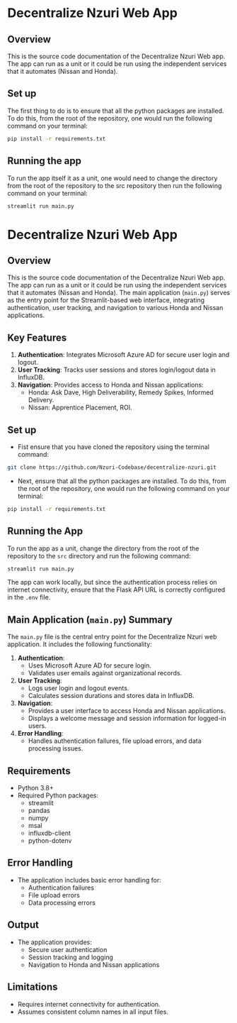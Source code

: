 # Decentralize Nzuri Web App

## Overview
This is the source code documentation of the Decentralize Nzuri Web app. The app can run as a unit or it could be run using the independent services that it automates (Nissan and Honda).

## Set up
The first thing to do is to ensure that all the python packages are installed. To do this, from the root of the repository, one would run the following command on your terminal:
```bash
pip install -r requirements.txt
```

## Running the app
To run the app itself it as a unit, one would need to change the directory from the root of the repository to the src repository then run the following command on your terminal:
```bash
streamlit run main.py
```

# Decentralize Nzuri Web App

## Overview
This is the source code documentation of the Decentralize Nzuri Web app. The app can run as a unit or it could be run using the independent services that it automates (Nissan and Honda). The main application (`main.py`) serves as the entry point for the Streamlit-based web interface, integrating authentication, user tracking, and navigation to various Honda and Nissan applications.

## Key Features
1. **Authentication**: Integrates Microsoft Azure AD for secure user login and logout.
2. **User Tracking**: Tracks user sessions and stores login/logout data in InfluxDB.
3. **Navigation**: Provides access to Honda and Nissan applications:
    - Honda: Ask Dave, High Deliverability, Remedy Spikes, Informed Delivery.
    - Nissan: Apprentice Placement, ROI.

## Set up
- Fist ensure that you have cloned the repository using the terminal command:
```bash
git clone https://github.com/Nzuri-Codebase/decentralize-nzuri.git
```
- Next, ensure that all the python packages are installed. To do this, from the root of the repository, one would run the following command on your terminal:
```bash
pip install -r requirements.txt
```

## Running the App
To run the app as a unit, change the directory from the root of the repository to the `src` directory and run the following command:
```bash
streamlit run main.py
```

The app can work locally, but since the authentication process relies on internet connectivity, ensure that the Flask API URL is correctly configured in the `.env` file.

## Main Application (`main.py`) Summary
The `main.py` file is the central entry point for the Decentralize Nzuri web application. It includes the following functionality:

1. **Authentication**:
    - Uses Microsoft Azure AD for secure login.
    - Validates user emails against organizational records.
2. **User Tracking**:
    - Logs user login and logout events.
    - Calculates session durations and stores data in InfluxDB.
3. **Navigation**:
    - Provides a user interface to access Honda and Nissan applications.
    - Displays a welcome message and session information for logged-in users.
4. **Error Handling**:
    - Handles authentication failures, file upload errors, and data processing issues.

## Requirements
- Python 3.8+
- Required Python packages:
    - streamlit
    - pandas
    - numpy
    - msal
    - influxdb-client
    - python-dotenv

## Error Handling
- The application includes basic error handling for:
    - Authentication failures
    - File upload errors
    - Data processing errors

## Output
- The application provides:
    - Secure user authentication
    - Session tracking and logging
    - Navigation to Honda and Nissan applications

## Limitations
- Requires internet connectivity for authentication.
- Assumes consistent column names in all input files.
